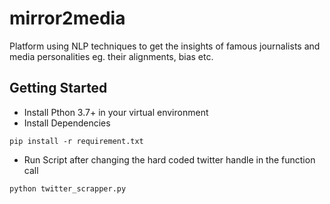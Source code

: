 # mirror2media
Platform using NLP techniques to get the insights of famous journalists and media personalities eg. their alignments, bias etc. 

## Getting Started
* Install Pthon 3.7+ in your virtual environment
* Install Dependencies
```
pip install -r requirement.txt
```
* Run Script after changing the hard coded twitter handle in the function call
```
python twitter_scrapper.py
```